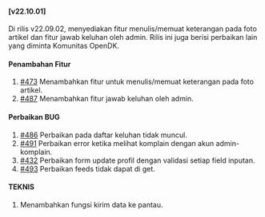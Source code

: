 #### [v22.10.01]

Di rilis v22.09.02, menyediakan fitur menulis/memuat keterangan pada foto artikel dan fitur jawab keluhan oleh admin. Rilis ini juga berisi perbaikan lain yang diminta Komunitas OpenDK.

#### Penambahan Fitur
1. [#473](https://github.com/OpenSID/OpenDK/issues/473) Menambahkan fitur untuk menulis/memuat keterangan pada foto artikel.
2. [#487](https://github.com/OpenSID/OpenDK/issues/487) Menambahkan fitur jawab keluhan oleh admin.


#### Perbaikan BUG
1. [#486](https://github.com/OpenSID/OpenDK/issues/486) Perbaikan pada daftar keluhan tidak muncul.
2. [#491](https://github.com/OpenSID/OpenDK/issues/491) Perbaikan error ketika melihat komplain dengan akun admin-komplain.
3. [#432](https://github.com/OpenSID/OpenDK/issues/432) Perbaikan form update profil dengan validasi setiap field inputan.
4. [#493](https://github.com/OpenSID/OpenDK/issues/493) Perbaikan feeds tidak dapat di get.

#### TEKNIS
1. Menambahkan fungsi kirim data ke pantau.
